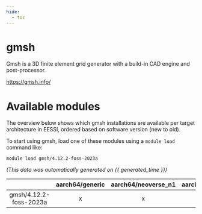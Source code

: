 ```yaml
---
hide:
  - toc
---
```


gmsh
====


Gmsh is a 3D finite element grid generator with a build-in CAD engine and post-processor.

https://gmsh.info/
# Available modules


The overview below shows which gmsh installations are available per target architecture in EESSI, ordered based on software version (new to old).

To start using gmsh, load one of these modules using a `module load` command like:

```shell
module load gmsh/4.12.2-foss-2023a
```

*(This data was automatically generated on {{ generated_time }})*  

| |aarch64/generic|aarch64/neoverse_n1|aarch64/neoverse_v1|x86_64/generic|x86_64/amd/zen2|x86_64/amd/zen3|x86_64/amd/zen4|x86_64/intel/haswell|x86_64/intel/skylake_avx512|
| :---: | :---: | :---: | :---: | :---: | :---: | :---: | :---: | :---: | :---: |
|gmsh/4.12.2-foss-2023a|x|x|x|x|x|x|x|x|x|
